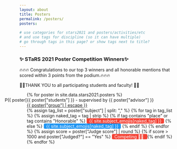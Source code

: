 ```yaml
---
layout: about
title: Posters
permalink: /posters/
posters:
    
# use categories for stars2021 and posters/activities/etc
# and use tags for discipline (so it can have multiple)
# go through tags in this page? or show tags next to title?
---
```

 <style>
    .blue-tag {
        color: #fff !important;
        border-radius: 4px;
        background-color: #2196F3 !important;
        padding-left: 8px;
        padding-right: 8px;
        text-align: center;
    }
    .red-tag {
        color: #fff !important;
        border-radius: 4px;
        background-color: #f44336 !important;
        padding-left: 8px;
        padding-right: 8px;
        text-align: center;
    }
 </style>
 
<!-- ### ✨ Poster Submission Instructions ✨

Please follow instructions in <a href="https://ggc-stars.github.io/stars2021/update/2021/03/07/poster-submission-instructions.html"> this post </a> to submit your posters.

### ✨ Poster Judging Information ✨

Posters will be judged according to criteria posted <a href="https://ggc-stars.github.io/stars2021/update/2021/03/09/rubrics-feedback-posters.html">here</a>.

Note: <b>Live presentations of posters are preferred over pre-recorded videos of posters. Submissions with only pre-recorded videos get 1 pt deduction from final score.</b>

### ✨ STaRS 2021 Posters ✨

👏👏THANK YOU to all participating students and faculty! 👏👏
-->

### ✨ STaRS 2021 Poster Competition Winners✨

🔥🔥🔥 Congratulations to our top 3 winners and all honorable mentions that scored within 3 points from the podium.🔥🔥🔥

👏👏THANK YOU to all participating students and faculty! 👏👏

<div class="page-segments">
    <ul class="page-segments-list">
    {% for poster in site.data.stars2021.posters %}
        <li style="list-style-type: 'P{{ poster["id"] }}. '">
            <span class="post-meta">{{ poster["students"] }} - supervised by {{ poster["advisor"] }}</span><br>
            <span>
                <a class="post-link" href="{{ poster["group"] | datapage_url: '/stars2021/posters' }}">
                {{ poster["group"] | escape }}
                </a>
            </span><br>
            {% assign tag_list = poster["subject"] | split: "," %}
            <span class="post-excerpt">
                {% for tag in tag_list %}
                {% assign naked_tag = tag | strip %}
                    {% if tag contains "place" or tag contains "Honorable" %}
                        <span class="red-tag">{{ site.subject_emojis[naked_tag] }}</span>
                    {% else %}
                        <span class="blue-tag">{{ site.subject_emojis[naked_tag] }}</span>
                    {% endif %}
                {% endfor %}
                    {% assign score = poster["Judge score"] | round %}
                    {% if score > 1000 and poster["Judged?"] == "Yes" %}
                        <span class="red-tag">Competing 🏃‍♂️ </span>
                    {% endif %}
            </span>
        </li>
    {% endfor %}
</ul>
</div>



